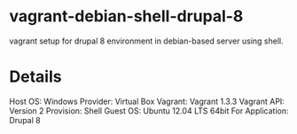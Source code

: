 vagrant-debian-shell-drupal-8
=============================

vagrant setup for drupal 8 environment in debian-based server using shell.

Details
============================
Host OS: Windows
Provider: Virtual Box
Vagrant: Vagrant 1.3.3
Vagrant API: Version 2
Provision: Shell
Guest OS: Ubuntu 12.04 LTS 64bit
For Application: Drupal 8
